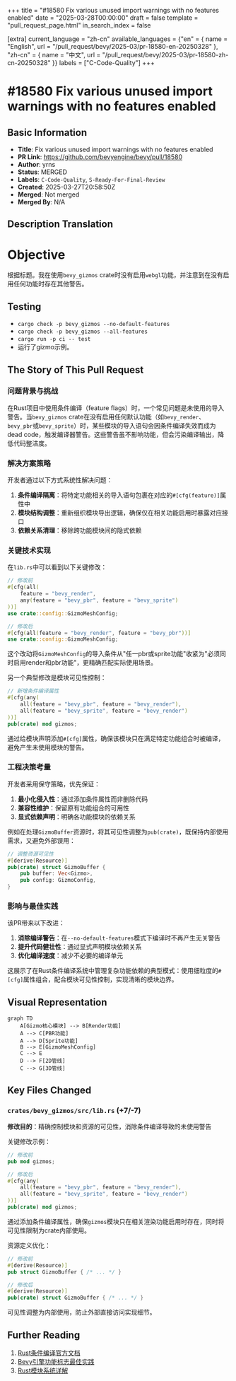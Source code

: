 +++
title = "#18580 Fix various unused import warnings with no features enabled"
date = "2025-03-28T00:00:00"
draft = false
template = "pull_request_page.html"
in_search_index = false

[extra]
current_language = "zh-cn"
available_languages = {"en" = { name = "English", url = "/pull_request/bevy/2025-03/pr-18580-en-20250328" }, "zh-cn" = { name = "中文", url = "/pull_request/bevy/2025-03/pr-18580-zh-cn-20250328" }}
labels = ["C-Code-Quality"]
+++

# #18580 Fix various unused import warnings with no features enabled

## Basic Information
- **Title**: Fix various unused import warnings with no features enabled  
- **PR Link**: https://github.com/bevyengine/bevy/pull/18580  
- **Author**: yrns  
- **Status**: MERGED  
- **Labels**: `C-Code-Quality`, `S-Ready-For-Final-Review`  
- **Created**: 2025-03-27T20:58:50Z  
- **Merged**: Not merged  
- **Merged By**: N/A  

## Description Translation
# Objective  

根据标题。我在使用`bevy_gizmos` crate时没有启用`webgl`功能，并注意到在没有启用任何功能时存在其他警告。  

## Testing  

- `cargo check -p bevy_gizmos --no-default-features`  
- `cargo check -p bevy_gizmos --all-features`  
- `cargo run -p ci -- test`  
- 运行了gizmo示例。  

## The Story of This Pull Request

### 问题背景与挑战  
在Rust项目中使用条件编译（feature flags）时，一个常见问题是未使用的导入警告。当`bevy_gizmos` crate在没有启用任何默认功能（如`bevy_render`、`bevy_pbr`或`bevy_sprite`）时，某些模块的导入语句会因条件编译失效而成为dead code，触发编译器警告。这些警告虽不影响功能，但会污染编译输出，降低代码整洁度。

### 解决方案策略  
开发者通过以下方式系统性解决问题：  
1. **条件编译隔离**：将特定功能相关的导入语句包裹在对应的`#[cfg(feature)]`属性中  
2. **模块结构调整**：重新组织模块导出逻辑，确保仅在相关功能启用时暴露对应接口  
3. **依赖关系清理**：移除跨功能模块间的隐式依赖  

### 关键技术实现  
在`lib.rs`中可以看到以下关键修改：  

```rust
// 修改前
#[cfg(all(
    feature = "bevy_render",
    any(feature = "bevy_pbr", feature = "bevy_sprite")
))]
use crate::config::GizmoMeshConfig;

// 修改后
#[cfg(all(feature = "bevy_render", feature = "bevy_pbr"))]
use crate::config::GizmoMeshConfig;
```

这个改动将`GizmoMeshConfig`的导入条件从"任一pbr或sprite功能"收紧为"必须同时启用render和pbr功能"，更精确匹配实际使用场景。  

另一个典型修改是模块可见性控制：  

```rust
// 新增条件编译属性
#[cfg(any(
    all(feature = "bevy_pbr", feature = "bevy_render"),
    all(feature = "bevy_sprite", feature = "bevy_render")
))]
pub(crate) mod gizmos;
```

通过给模块声明添加`#[cfg]`属性，确保该模块只在满足特定功能组合时被编译，避免产生未使用模块的警告。

### 工程决策考量  
开发者采用保守策略，优先保证：  
1. **最小化侵入性**：通过添加条件属性而非删除代码  
2. **兼容性维护**：保留原有功能组合的可用性  
3. **显式依赖声明**：明确各功能模块的依赖关系  

例如在处理`GizmoBuffer`资源时，将其可见性调整为`pub(crate)`，既保持内部使用需求，又避免外部误用：

```rust
// 调整资源可见性
#[derive(Resource)]
pub(crate) struct GizmoBuffer {
    pub buffer: Vec<Gizmo>,
    pub config: GizmoConfig,
}
```

### 影响与最佳实践  
该PR带来以下改进：  
1. **消除编译警告**：在`--no-default-features`模式下编译时不再产生无关警告  
2. **提升代码健壮性**：通过显式声明模块依赖关系  
3. **优化编译速度**：减少不必要的编译单元  

这展示了在Rust条件编译系统中管理复杂功能依赖的典型模式：使用细粒度的`#[cfg]`属性组合，配合模块可见性控制，实现清晰的模块边界。

## Visual Representation

```mermaid
graph TD
    A[Gizmo核心模块] --> B[Render功能]
    A --> C[PBR功能]
    A --> D[Sprite功能]
    B --> E[GizmoMeshConfig]
    C --> E
    D --> F[2D管线]
    C --> G[3D管线]
```

## Key Files Changed

### `crates/bevy_gizmos/src/lib.rs` (+7/-7)
**修改目的**：精确控制模块和资源的可见性，消除条件编译导致的未使用警告  

关键修改示例：  
```rust
// 修改前
pub mod gizmos;

// 修改后
#[cfg(any(
    all(feature = "bevy_pbr", feature = "bevy_render"),
    all(feature = "bevy_sprite", feature = "bevy_render")
))]
pub(crate) mod gizmos;
```
通过添加条件编译属性，确保`gizmos`模块只在相关渲染功能启用时存在，同时将可见性限制为crate内部使用。

资源定义优化：  
```rust
// 修改前
#[derive(Resource)]
pub struct GizmoBuffer { /* ... */ }

// 修改后 
#[derive(Resource)]
pub(crate) struct GizmoBuffer { /* ... */ }
```
可见性调整为内部使用，防止外部直接访问实现细节。

## Further Reading  
1. [Rust条件编译官方文档](https://doc.rust-lang.org/reference/conditional-compilation.html)  
2. [Bevy引擎功能标志最佳实践](https://bevyengine.org/learn/book/development-practices/feature-flags/)  
3. [Rust模块系统详解](https://doc.rust-lang.org/book/ch07-02-defining-modules-to-control-scope-and-privacy.html)